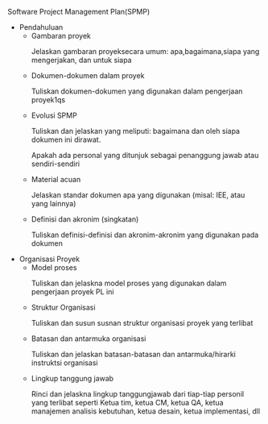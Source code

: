 <p>Software Project Management Plan(SPMP)</p>
<ul>
<li>Pendahuluan
<ul>
	<li>Gambaran proyek</li>
		<p>Jelaskan gambaran proyeksecara umum: apa,bagaimana,siapa yang mengerjakan, dan untuk siapa </p>
	<li>Dokumen-dokumen dalam proyek</li>
		<p>Tuliskan dokumen-dokumen yang digunakan dalam pengerjaan proyek1qs</p>
	<li>Evolusi SPMP</li>
		<p>Tuliskan dan jelaskan yang meliputi: bagaimana dan oleh siapa dokumen ini dirawat.</p>
		<p>Apakah ada personal yang ditunjuk sebagai penanggung jawab atau sendiri-sendiri</p>
	<li>Material acuan</li>
		<p>Jelaskan standar dokumen apa yang digunakan (misal: IEE, atau yang lainnya)</p>
	<li>Definisi dan akronim (singkatan)</li>
		<p>Tuliskan definisi-definisi dan akronim-akronim yang digunakan pada dokumen</p>
</ul>
</ul>
</li>

<ul>
<li>Organisasi Proyek
<ul>
	<li>Model proses</li>
	<p>Tuliskan dan jelaskna model proses yang digunakan dalam pengerjaan proyek PL ini </p>
	<li>Struktur Organisasi</li>
	<p>Tuliskan dan susun susnan struktur organisasi proyek yang terlibat</p>
	<li>Batasan dan antarmuka organisasi</li>
	<p>Tuliskan dan jelaskan batasan-batasan dan antarmuka/hirarki instruktsi organisasi</p>
	<li>Lingkup tanggung jawab</li>
	<p>Rinci dan jelaskna lingkup tanggungjawab dari tiap-tiap personil yang terlibat seperti Ketua tim, ketua CM, ketua QA, ketua manajemen analisis kebutuhan, ketua desain, ketua implementasi, dll</p>
</ul>
</li>
 </ul>